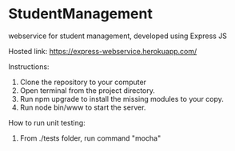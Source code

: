# StudentManagement
webservice for student management, developed using Express JS

Hosted link: https://express-webservice.herokuapp.com/

Instructions:
1. Clone the repository to your computer
2. Open terminal from the project directory.
3. Run npm upgrade to install the missing modules to your copy.
4. Run node bin/www to start the server.


How to run unit testing:
1. From ./tests folder, run command "mocha"
